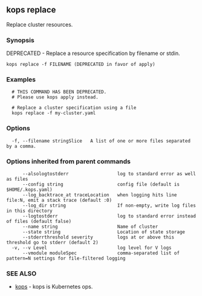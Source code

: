 ## kops replace

Replace cluster resources.

### Synopsis


DEPRECATED - Replace a resource specification by filename or stdin.

```
kops replace -f FILENAME (DEPRECATED in favor of apply)
```

### Examples

```
  # THIS COMMAND HAS BEEN DEPRECATED.
  # Please use kops apply instead.
  
  # Replace a cluster specification using a file
  kops replace -f my-cluster.yaml
```

### Options

```
  -f, --filename stringSlice   A list of one or more files separated by a comma.
```

### Options inherited from parent commands

```
      --alsologtostderr                  log to standard error as well as files
      --config string                    config file (default is $HOME/.kops.yaml)
      --log_backtrace_at traceLocation   when logging hits line file:N, emit a stack trace (default :0)
      --log_dir string                   If non-empty, write log files in this directory
      --logtostderr                      log to standard error instead of files (default false)
      --name string                      Name of cluster
      --state string                     Location of state storage
      --stderrthreshold severity         logs at or above this threshold go to stderr (default 2)
  -v, --v Level                          log level for V logs
      --vmodule moduleSpec               comma-separated list of pattern=N settings for file-filtered logging
```

### SEE ALSO
* [kops](kops.md)	 - kops is Kubernetes ops.

